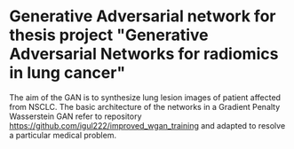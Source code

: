 # Generative Adversarial network for thesis project "Generative Adversarial Networks for radiomics in lung cancer"

The aim of the GAN is to synthesize lung lesion images of patient affected from NSCLC. 
The basic architecture of the networks in a Gradient Penalty Wasserstein GAN refer to repository https://github.com/igul222/improved_wgan_training and
adapted to resolve a particular medical problem.
